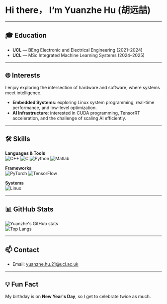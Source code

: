 # Hi there， I‘m Yuanzhe Hu (胡远喆)
---

## 🎓 Education
- **UCL** — BEng Electronic and Electrical Engineering (2021–2024)  
- **UCL** — MSc Integrated Machine Learning Systems (2024–2025)  

---

## 🌐 Interests
I enjoy exploring the intersection of hardware and software, where systems meet intelligence.  
- **Embedded Systems**: exploring Linux system programming, real-time performance, and low-level optimization.  
- **AI Infrastructure**: interested in CUDA programming, TensorRT acceleration, and the challenge of scaling AI efficiently.  

---

## 🛠️ Skills  

**Languages & Tools**  
![C++](https://img.shields.io/badge/C++-00599C?style=flat-square&logo=c%2B%2B&logoColor=white)
![C](https://img.shields.io/badge/C-444444?style=flat-square&logo=c&logoColor=white)
![Python](https://img.shields.io/badge/Python-3776AB?style=flat-square&logo=python&logoColor=white)
![Matlab](https://img.shields.io/badge/Matlab-FF8C00?style=flat-square&logo=mathworks&logoColor=white)

**Frameworks**  
![PyTorch](https://img.shields.io/badge/PyTorch-EE4C2C?style=flat-square&logo=pytorch&logoColor=white)
![TensorFlow](https://img.shields.io/badge/TensorFlow-FF6F00?style=flat-square&logo=tensorflow&logoColor=white)

**Systems**  
![Linux](https://img.shields.io/badge/Linux-FCC624?style=flat-square&logo=linux&logoColor=black)

---

## 📊 GitHub Stats

![Yuanzhe's GitHub stats](https://github-readme-stats.vercel.app/api?username=YOUR_GITHUB_USERNAME&show_icons=true&theme=default&hide_title=true)  
![Top Langs](https://github-readme-stats.vercel.app/api/top-langs/?username=YOUR_GITHUB_USERNAME&layout=compact&theme=default)

---

## 📫 Contact
- Email: [yuanzhe.hu.21@ucl.ac.uk](mailto:yuanzhe.hu.21@ucl.ac.uk)  

---

## 💡 Fun Fact
My birthday is on **New Year's Day**, so I get to celebrate twice as much.

